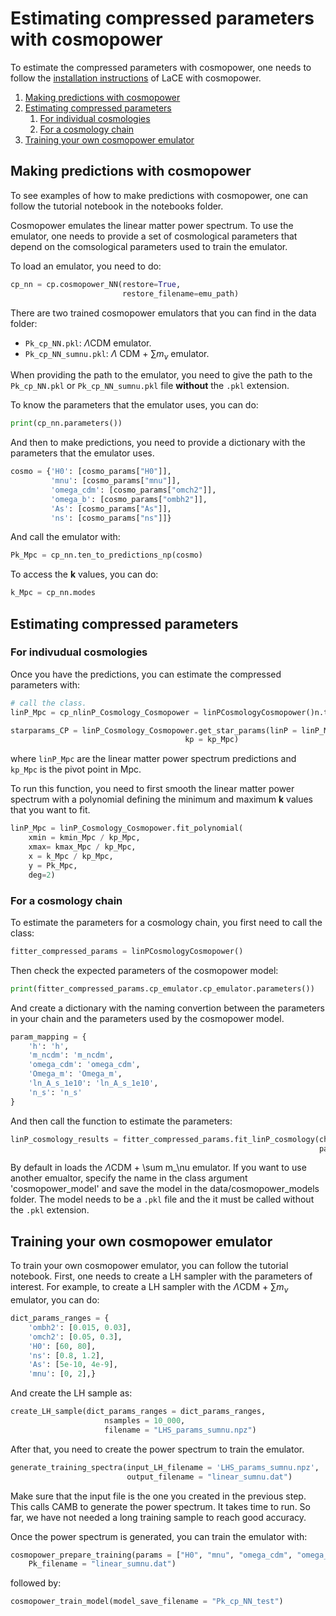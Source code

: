 # Estimating compressed parameters with cosmopower
To estimate the compressed parameters with cosmopower, one needs to follow the [installation instructions](installation.md) of LaCE with cosmopower.

1. [Making predictions with cosmopower](#making-predictions-with-cosmopower)
2. [Estimating compressed parameters](#estimating-compressed-parameters)
    1. [For individual cosmologies](#for-indivudual-cosmologies) 
    2. [For a cosmology chain](#for-a-cosmology-chain)
3. [Training your own cosmopower emulator](#training-your-own-cosmopower-emulator)

## Making predictions with cosmopower
To see examples of how to make predictions with cosmopower, one can follow the tutorial notebook in the notebooks folder.

Cosmopower emulates the linear matter power spectrum. To use the emulator, one needs to provide a set of cosmological parameters that depend on the comsological parameters used to train the emulator.

To load an emulator, you need to do: 

```python
cp_nn = cp.cosmopower_NN(restore=True, 
                         restore_filename=emu_path)
```
There are two trained cosmopower emulators that you can find in the data folder:
- `Pk_cp_NN.pkl`: $\Lambda$CDM emulator.
- `Pk_cp_NN_sumnu.pkl`: $\Lambda$ CDM + $\sum m_\nu$ emulator.

When providing the path to the emulator, you need to give the path to the `Pk_cp_NN.pkl` or `Pk_cp_NN_sumnu.pkl` file __without__ the `.pkl` extension.

To know the parameters that the emulator uses, you can do:

```python
print(cp_nn.parameters())
```
And then to make predictions, you need to provide a dictionary with the parameters that the emulator uses.

```python
cosmo = {'H0': [cosmo_params["H0"]],
         'mnu': [cosmo_params["mnu"]],
         'omega_cdm': [cosmo_params["omch2"]],
         'omega_b': [cosmo_params["ombh2"]],
         'As': [cosmo_params["As"]],
         'ns': [cosmo_params["ns"]]}
```
And call the emulator with:

```python
Pk_Mpc = cp_nn.ten_to_predictions_np(cosmo)
```
To access the __k__ values, you can do:

```python
k_Mpc = cp_nn.modes
```

## Estimating compressed parameters 

### For indivudual cosmologies
Once you have the predictions, you can estimate the compressed parameters with:
```python
# call the class.
linP_Mpc = cp_nlinP_Cosmology_Cosmopower = linPCosmologyCosmopower()n.ten_to_predictions_np(cosmo)
```

```python
starparams_CP = linP_Cosmology_Cosmopower.get_star_params(linP = linP_Mpc, 
                                       kp = kp_Mpc)
```
where `linP_Mpc` are the linear matter power spectrum predictions and `kp_Mpc` is the pivot point in Mpc. 

To run this function, you need to first smooth the linear matter power spectrum with a polynomial defining the minimum and maximum __k__ values that you want to fit.

```python
linP_Mpc = linP_Cosmology_Cosmopower.fit_polynomial(
    xmin = kmin_Mpc / kp_Mpc, 
    xmax= kmax_Mpc / kp_Mpc, 
    x = k_Mpc / kp_Mpc, 
    y = Pk_Mpc, 
    deg=2)
```

### For a cosmology chain
To estimate the parameters for a cosmology chain, you first need to call the class:
```python
fitter_compressed_params = linPCosmologyCosmopower()
```

Then check the expected parameters of the cosmopower model:
```python
print(fitter_compressed_params.cp_emulator.cp_emulator.parameters())
```

And create a dictionary with the naming convertion between the parameters in your chain and the parameters used by the cosmopower model.

```python
param_mapping = {
    'h': 'h',
    'm_ncdm': 'm_ncdm',
    'omega_cdm': 'omega_cdm',
    'Omega_m': 'Omega_m',
    'ln_A_s_1e10': 'ln_A_s_1e10',
    'n_s': 'n_s'
}
```
And then call the function to estimate the parameters:

```python
linP_cosmology_results = fitter_compressed_params.fit_linP_cosmology(chains_df = df, 
                                                                     param_mapping = param_mapping)
```

By default in loads the $\Lambda$CDM + \sum m_\nu emulator. If you want to use another emualtor, specify the name in the class argument 'cosmopower_model' and save the model in the data/cosmopower_models folder. The model needs to be a `.pkl` file and the it must be called without the `.pkl` extension.

## Training your own cosmopower emulator
To train your own cosmopower emulator, you can follow the tutorial notebook.
First, one needs to create a LH sampler with the parameters of interest. For example, to create a LH sampler with the $\Lambda$CDM + $\sum m_\nu$ emulator, you can do:
```python
dict_params_ranges = {
    'ombh2': [0.015, 0.03],
    'omch2': [0.05, 0.3],
    'H0': [60, 80],
    'ns': [0.8, 1.2],
    'As': [5e-10, 4e-9],
    'mnu': [0, 2],}
```

And create the LH sample as:

```python
create_LH_sample(dict_params_ranges = dict_params_ranges,
                     nsamples = 10_000,
                     filename = "LHS_params_sumnu.npz")
```

After that, you need to create the power spectrum to train the emulator. 

```python
generate_training_spectra(input_LH_filename = 'LHS_params_sumnu.npz',
                          output_filename = "linear_sumnu.dat")
```

Make sure that the input file is the one you created in the previous step. This calls CAMB to generate the power spectrum. It takes time to run. So far, we have not needed a long training sample to reach good accuracy.

Once the power spectrum is generated, you can train the emulator with:

```python
cosmopower_prepare_training(params = ["H0", "mnu", "omega_cdm", "omega_b", "As", "ns"],
    Pk_filename = "linear_sumnu.dat")
```

followed by:
```python
cosmopower_train_model(model_save_filename = "Pk_cp_NN_test")
```

